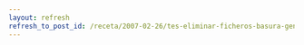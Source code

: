 ```yaml
---
layout: refresh
refresh_to_post_id: /receta/2007-02-26/tes-eliminar-ficheros-basura-generados-por-emacs
---
```

